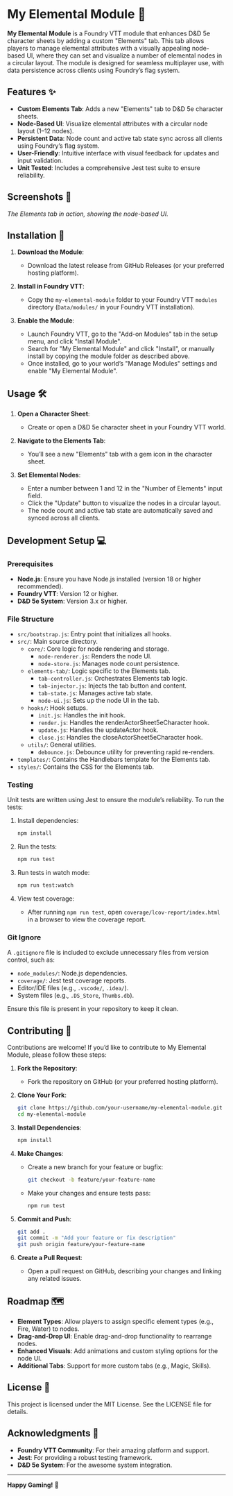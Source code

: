 # My Elemental Module 🌟

**My Elemental Module** is a Foundry VTT module that enhances D&D 5e character sheets by adding a custom "Elements" tab. This tab allows players to manage elemental attributes with a visually appealing node-based UI, where they can set and visualize a number of elemental nodes in a circular layout. The module is designed for seamless multiplayer use, with data persistence across clients using Foundry’s flag system.

## Features ✨

- **Custom Elements Tab**: Adds a new "Elements" tab to D&D 5e character sheets.
- **Node-Based UI**: Visualize elemental attributes with a circular node layout (1–12 nodes).
- **Persistent Data**: Node count and active tab state sync across all clients using Foundry’s flag system.
- **User-Friendly**: Intuitive interface with visual feedback for updates and input validation.
- **Unit Tested**: Includes a comprehensive Jest test suite to ensure reliability.

## Screenshots 📸

_The Elements tab in action, showing the node-based UI._

## Installation 🚀

1. **Download the Module**:

   - Download the latest release from GitHub Releases (or your preferred hosting platform).

2. **Install in Foundry VTT**:

   - Copy the `my-elemental-module` folder to your Foundry VTT `modules` directory (`Data/modules/` in your Foundry VTT installation).

3. **Enable the Module**:

   - Launch Foundry VTT, go to the "Add-on Modules" tab in the setup menu, and click "Install Module".
   - Search for "My Elemental Module" and click "Install", or manually install by copying the module folder as described above.
   - Once installed, go to your world’s "Manage Modules" settings and enable "My Elemental Module".

## Usage 🛠️

1. **Open a Character Sheet**:

   - Create or open a D&D 5e character sheet in your Foundry VTT world.

2. **Navigate to the Elements Tab**:

   - You’ll see a new "Elements" tab with a gem icon in the character sheet.

3. **Set Elemental Nodes**:

   - Enter a number between 1 and 12 in the "Number of Elements" input field.
   - Click the "Update" button to visualize the nodes in a circular layout.
   - The node count and active tab state are automatically saved and synced across all clients.

## Development Setup 💻

### Prerequisites

- **Node.js**: Ensure you have Node.js installed (version 18 or higher recommended).
- **Foundry VTT**: Version 12 or higher.
- **D&D 5e System**: Version 3.x or higher.

### File Structure

- `src/bootstrap.js`: Entry point that initializes all hooks.
- `src/`: Main source directory.
  - `core/`: Core logic for node rendering and storage.
    - `node-renderer.js`: Renders the node UI.
    - `node-store.js`: Manages node count persistence.
  - `elements-tab/`: Logic specific to the Elements tab.
    - `tab-controller.js`: Orchestrates Elements tab logic.
    - `tab-injector.js`: Injects the tab button and content.
    - `tab-state.js`: Manages active tab state.
    - `node-ui.js`: Sets up the node UI in the tab.
  - `hooks/`: Hook setups.
    - `init.js`: Handles the init hook.
    - `render.js`: Handles the renderActorSheet5eCharacter hook.
    - `update.js`: Handles the updateActor hook.
    - `close.js`: Handles the closeActorSheet5eCharacter hook.
  - `utils/`: General utilities.
    - `debounce.js`: Debounce utility for preventing rapid re-renders.
- `templates/`: Contains the Handlebars template for the Elements tab.
- `styles/`: Contains the CSS for the Elements tab.

### Testing

Unit tests are written using Jest to ensure the module’s reliability. To run the tests:

1. Install dependencies:

   ```bash
   npm install
   ```

2. Run the tests:

   ```bash
   npm run test
   ```

3. Run tests in watch mode:

   ```bash
   npm run test:watch
   ```

4. View test coverage:

   - After running `npm run test`, open `coverage/lcov-report/index.html` in a browser to view the coverage report.

### Git Ignore

A `.gitignore` file is included to exclude unnecessary files from version control, such as:

- `node_modules/`: Node.js dependencies.
- `coverage/`: Jest test coverage reports.
- Editor/IDE files (e.g., `.vscode/`, `.idea/`).
- System files (e.g., `.DS_Store`, `Thumbs.db`).

Ensure this file is present in your repository to keep it clean.

## Contributing 🤝

Contributions are welcome! If you’d like to contribute to My Elemental Module, please follow these steps:

1. **Fork the Repository**:

   - Fork the repository on GitHub (or your preferred hosting platform).

2. **Clone Your Fork**:

   ```bash
   git clone https://github.com/your-username/my-elemental-module.git
   cd my-elemental-module
   ```

3. **Install Dependencies**:

   ```bash
   npm install
   ```

4. **Make Changes**:

   - Create a new branch for your feature or bugfix:

     ```bash
     git checkout -b feature/your-feature-name
     ```

   - Make your changes and ensure tests pass:

     ```bash
     npm run test
     ```

5. **Commit and Push**:

   ```bash
   git add .
   git commit -m "Add your feature or fix description"
   git push origin feature/your-feature-name
   ```

6. **Create a Pull Request**:

   - Open a pull request on GitHub, describing your changes and linking any related issues.

## Roadmap 🗺️

- **Element Types**: Allow players to assign specific element types (e.g., Fire, Water) to nodes.
- **Drag-and-Drop UI**: Enable drag-and-drop functionality to rearrange nodes.
- **Enhanced Visuals**: Add animations and custom styling options for the node UI.
- **Additional Tabs**: Support for more custom tabs (e.g., Magic, Skills).

## License 📜

This project is licensed under the MIT License. See the LICENSE file for details.

## Acknowledgments 🙏

- **Foundry VTT Community**: For their amazing platform and support.
- **Jest**: For providing a robust testing framework.
- **D&D 5e System**: For the awesome system integration.

---

**Happy Gaming!** 🎲
